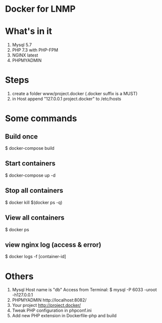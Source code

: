 Docker for LNMP
===============

# What's in it
1. Mysql 5.7
2. PHP 7.3 with PHP-FPM
3. NGINX latest
4. PHPMYADMIN

# Steps
1. create a folder www/project.docker (.docker suffix is a MUST)
2. in Host append "127.0.0.1 project.docker" to /etc/hosts

# Some commands

## Build once
$ docker-compose build
## Start containers
$ docker-compose up -d
## Stop all containers
$ docker kill $(docker ps -q)
## View all containers
$ docker ps
## view nginx log (access & error)
$ docker logs -f [container-id]


# Others

1. Mysql Host name is "db"
	Access from Terminal: $ mysql -P 6033 -uroot -h127.0.0.1
2. PHPMYADMIN http://localhost:8082/
3. Your project http://project.docker/
4. Tweak PHP configuration in phpconf.ini
5. Add new PHP extension in Dockerfile-php and build

